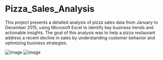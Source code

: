 # Pizza_Sales_Analysis
This project presents a detailed analysis of pizza sales data from January to December 2015, using Microsoft Excel to identify key business trends and actionable insights. The goal of this analysis was to help a pizza restaurant address a recent decline in sales by understanding customer behavior and optimizing business strategies.

![image](https://github.com/0111rajankit/Pizza_Sales_Analysis/assets/134773120/62955caa-a1a6-46c6-9013-568594792715)
![image](https://github.com/0111rajankit/Pizza_Sales_Analysis/assets/134773120/a6bcc898-a801-4186-a5bd-a8c9c18ba032)
